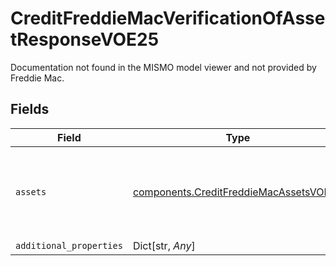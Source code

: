 # CreditFreddieMacVerificationOfAssetResponseVOE25

Documentation not found in the MISMO model viewer and not provided by Freddie Mac.


## Fields

| Field                                                                                        | Type                                                                                         | Required                                                                                     | Description                                                                                  |
| -------------------------------------------------------------------------------------------- | -------------------------------------------------------------------------------------------- | -------------------------------------------------------------------------------------------- | -------------------------------------------------------------------------------------------- |
| `assets`                                                                                     | [components.CreditFreddieMacAssetsVOE25](../../models/shared/creditfreddiemacassetsvoe25.md) | :heavy_check_mark:                                                                           | Documentation not found in the MISMO model viewer and not provided by Freddie Mac.           |
| `additional_properties`                                                                      | Dict[str, *Any*]                                                                             | :heavy_minus_sign:                                                                           | N/A                                                                                          |